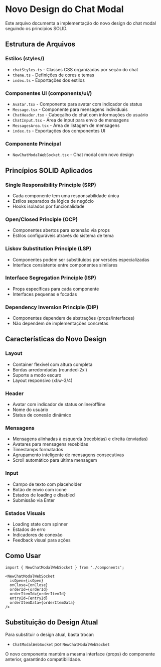 # Novo Design do Chat Modal

Este arquivo documenta a implementação do novo design do chat modal seguindo os princípios SOLID.

## Estrutura de Arquivos

### Estilos (styles/)
- `chatStyles.ts` - Classes CSS organizadas por seção do chat
- `theme.ts` - Definições de cores e temas
- `index.ts` - Exportações dos estilos

### Componentes UI (components/ui/)
- `Avatar.tsx` - Componente para avatar com indicador de status
- `Message.tsx` - Componente para mensagens individuais
- `ChatHeader.tsx` - Cabeçalho do chat com informações do usuário
- `ChatInput.tsx` - Área de input para envio de mensagens
- `MessagesArea.tsx` - Área de listagem de mensagens
- `index.ts` - Exportações dos componentes UI

### Componente Principal
- `NewChatModalWebSocket.tsx` - Chat modal com novo design

## Princípios SOLID Aplicados

### Single Responsibility Principle (SRP)
- Cada componente tem uma responsabilidade única
- Estilos separados da lógica de negócio
- Hooks isolados por funcionalidade

### Open/Closed Principle (OCP)
- Componentes abertos para extensão via props
- Estilos configuráveis através do sistema de tema

### Liskov Substitution Principle (LSP)
- Componentes podem ser substituídos por versões especializadas
- Interface consistente entre componentes similares

### Interface Segregation Principle (ISP)
- Props específicas para cada componente
- Interfaces pequenas e focadas

### Dependency Inversion Principle (DIP)
- Componentes dependem de abstrações (props/interfaces)
- Não dependem de implementações concretas

## Características do Novo Design

### Layout
- Container flexível com altura completa
- Bordas arredondadas (rounded-2xl)
- Suporte a modo escuro
- Layout responsivo (xl:w-3/4)

### Header
- Avatar com indicador de status online/offline
- Nome do usuário
- Status de conexão dinâmico

### Mensagens
- Mensagens alinhadas à esquerda (recebidas) e direita (enviadas)
- Avatares para mensagens recebidas
- Timestamps formatados
- Agrupamento inteligente de mensagens consecutivas
- Scroll automático para última mensagem

### Input
- Campo de texto com placeholder
- Botão de envio com ícone
- Estados de loading e disabled
- Submissão via Enter

### Estados Visuais
- Loading state com spinner
- Estados de erro
- Indicadores de conexão
- Feedback visual para ações

## Como Usar

```tsx
import { NewChatModalWebSocket } from './components';

<NewChatModalWebSocket
  isOpen={isOpen}
  onClose={onClose}
  orderId={orderId}
  orderItemId={orderItemId}
  entryId={entryId}
  orderItemData={orderItemData}
/>
```

## Substituição do Design Atual

Para substituir o design atual, basta trocar:
- `ChatModalWebSocket` por `NewChatModalWebSocket`

O novo componente mantém a mesma interface (props) do componente anterior, garantindo compatibilidade.
